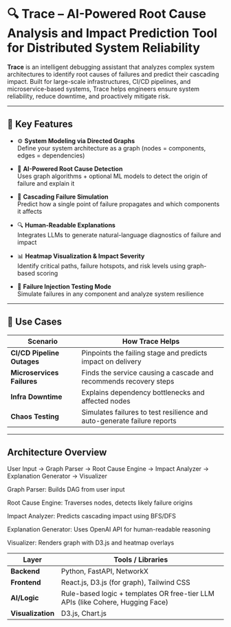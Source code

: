 # 🔍 Trace – AI-Powered Root Cause Analysis and Impact Prediction Tool for Distributed System Reliability

**Trace** is an intelligent debugging assistant that analyzes complex system architectures to identify root causes of failures and predict their cascading impact. Built for large-scale infrastructures, CI/CD pipelines, and microservice-based systems, Trace helps engineers ensure system reliability, reduce downtime, and proactively mitigate risk.

---

## 🚀 Key Features

- ⚙️ **System Modeling via Directed Graphs**  
  Define your system architecture as a graph (nodes = components, edges = dependencies)

- 🧠 **AI-Powered Root Cause Detection**  
  Uses graph algorithms + optional ML models to detect the origin of failure and explain it

- 🔁 **Cascading Failure Simulation**  
  Predict how a single point of failure propagates and which components it affects

- 🔍 **Human-Readable Explanations**  
  Integrates LLMs to generate natural-language diagnostics of failure and impact

- 📊 **Heatmap Visualization & Impact Severity**  
  Identify critical paths, failure hotspots, and risk levels using graph-based scoring

- 🧪 **Failure Injection Testing Mode**  
  Simulate failures in any component and analyze system resilience

---

## 📌 Use Cases

| Scenario                   | How Trace Helps                                                         |
| -------------------------- | ----------------------------------------------------------------------- |
| **CI/CD Pipeline Outages** | Pinpoints the failing stage and predicts impact on delivery             |
| **Microservices Failures** | Finds the service causing a cascade and recommends recovery steps       |
| **Infra Downtime**         | Explains dependency bottlenecks and affected nodes                      |
| **Chaos Testing**          | Simulates failures to test resilience and auto-generate failure reports |

---

## Architecture Overview

User Input → Graph Parser → Root Cause Engine → Impact Analyzer → Explanation Generator → Visualizer

Graph Parser: Builds DAG from user input

Root Cause Engine: Traverses nodes, detects likely failure origins

Impact Analyzer: Predicts cascading impact using BFS/DFS

Explanation Generator: Uses OpenAI API for human-readable reasoning

Visualizer: Renders graph with D3.js and heatmap overlays

| Layer             | Tools / Libraries                                                              |
| ----------------- | ------------------------------------------------------------------------------ |
| **Backend**       | Python, FastAPI, NetworkX                                                      |
| **Frontend**      | React.js, D3.js (for graph), Tailwind CSS                                      |
| **AI/Logic**      | Rule-based logic + templates OR free-tier LLM APIs (like Cohere, Hugging Face) |
| **Visualization** | D3.js, Chart.js                                                                |
